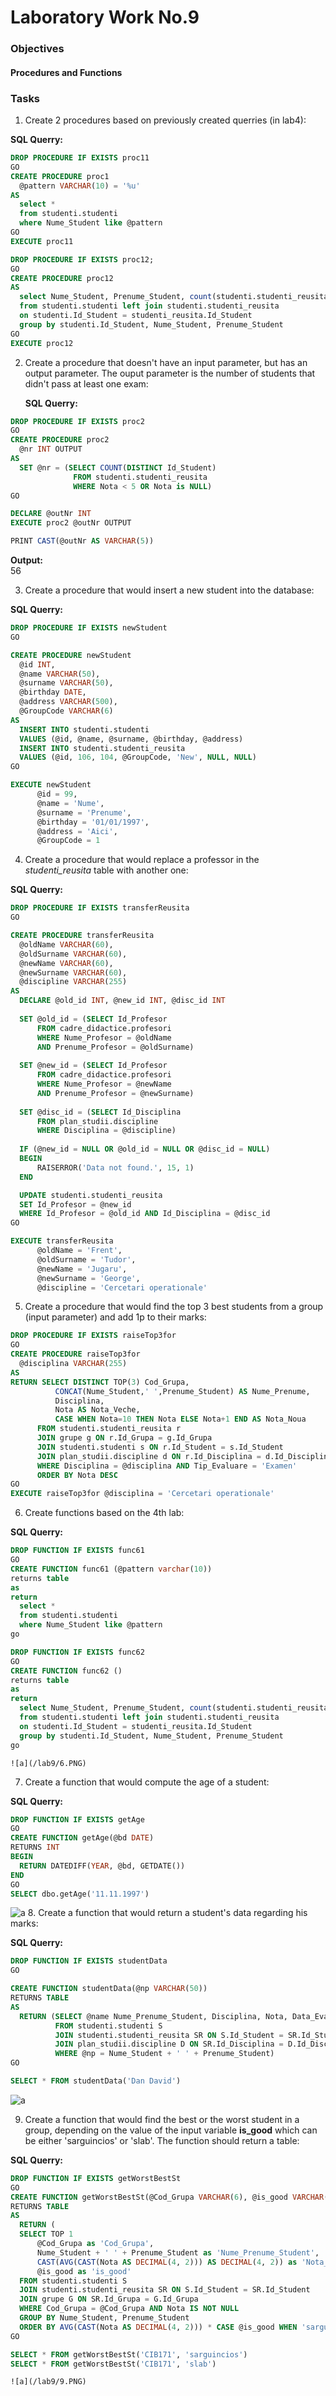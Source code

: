 # Laboratory Work No.9


### Objectives

#### Procedures and Functions

### Tasks

1. Create 2 procedures based on previously created querries (in lab4):

  __SQL Querry:__
  
  ```sql
DROP PROCEDURE IF EXISTS proc11
GO
CREATE PROCEDURE proc1
	@pattern VARCHAR(10) = '%u'
AS
	select * 
	from studenti.studenti 
	where Nume_Student like @pattern
GO
EXECUTE proc11

DROP PROCEDURE IF EXISTS proc12;
GO
CREATE PROCEDURE proc12
AS
	select Nume_Student, Prenume_Student, count(studenti.studenti_reusita.Id_Student) as nrOfMarks
	from studenti.studenti left join studenti.studenti_reusita 
	on studenti.Id_Student = studenti_reusita.Id_Student
	group by studenti.Id_Student, Nume_Student, Prenume_Student
GO
EXECUTE proc12
  ```

2. Create a procedure that doesn't have an input parameter, but has an output parameter. The ouput parameter is the number of students that didn't pass at least one exam:

    __SQL Querry:__
  
  ```sql
DROP PROCEDURE IF EXISTS proc2
GO
CREATE PROCEDURE proc2
	@nr INT OUTPUT
AS
	SET @nr = (SELECT COUNT(DISTINCT Id_Student)
				FROM studenti.studenti_reusita
				WHERE Nota < 5 OR Nota is NULL)
GO

DECLARE @outNr INT
EXECUTE proc2 @outNr OUTPUT

PRINT CAST(@outNr AS VARCHAR(5))
  ```
  
  __Output:__   
  56


3. Create a procedure that would insert a new student into the database:

  __SQL Querry:__

  ```sql
DROP PROCEDURE IF EXISTS newStudent
GO

CREATE PROCEDURE newStudent
	@id INT,
	@name VARCHAR(50),
	@surname VARCHAR(50),
	@birthday DATE,
	@address VARCHAR(500),
	@GroupCode VARCHAR(6)
AS
	INSERT INTO studenti.studenti
	VALUES (@id, @name, @surname, @birthday, @address)
	INSERT INTO studenti.studenti_reusita
	VALUES (@id, 106, 104, @GroupCode, 'New', NULL, NULL)
GO

EXECUTE newStudent
		@id = 99,
		@name = 'Nume',
		@surname = 'Prenume',
		@birthday = '01/01/1997',
		@address = 'Aici',
		@GroupCode = 1
  ```
  
4. Create a procedure that would replace a professor in the _studenti_reusita_ table with another one:

  __SQL Querry:__
  
  ```sql
DROP PROCEDURE IF EXISTS transferReusita
GO

CREATE PROCEDURE transferReusita
	@oldName VARCHAR(60),
	@oldSurname VARCHAR(60),
	@newName VARCHAR(60),
	@newSurname VARCHAR(60),
	@discipline VARCHAR(255)
AS
	DECLARE @old_id INT, @new_id INT, @disc_id INT
	
	SET @old_id = (SELECT Id_Profesor
		FROM cadre_didactice.profesori
		WHERE Nume_Profesor = @oldName
		AND Prenume_Profesor = @oldSurname)
	
	SET @new_id = (SELECT Id_Profesor
		FROM cadre_didactice.profesori
		WHERE Nume_Profesor = @newName
		AND Prenume_Profesor = @newSurname)
	
	SET @disc_id = (SELECT Id_Disciplina
		FROM plan_studii.discipline
		WHERE Disciplina = @discipline)
	
	IF (@new_id = NULL OR @old_id = NULL OR @disc_id = NULL)
	BEGIN
		RAISERROR('Data not found.', 15, 1)
	END

	UPDATE studenti.studenti_reusita
	SET Id_Profesor = @new_id
	WHERE Id_Profesor = @old_id AND Id_Disciplina = @disc_id
GO

EXECUTE transferReusita
		@oldName = 'Frent',
		@oldSurname = 'Tudor',
		@newName = 'Jugaru',
		@newSurname = 'George',
		@discipline = 'Cercetari operationale'
  ```
  
  
5. Create a procedure that would find the top 3 best students from a group (input parameter) and add 1p to their marks:

  ```sql
DROP PROCEDURE IF EXISTS raiseTop3for
GO
CREATE PROCEDURE raiseTop3for
	@disciplina VARCHAR(255)
AS
RETURN SELECT DISTINCT TOP(3) Cod_Grupa,
			CONCAT(Nume_Student,' ',Prenume_Student) AS Nume_Prenume,
			Disciplina,
			Nota AS Nota_Veche,
			CASE WHEN Nota=10 THEN Nota ELSE Nota+1 END AS Nota_Noua
		FROM studenti.studenti_reusita r
		JOIN grupe g ON r.Id_Grupa = g.Id_Grupa
		JOIN studenti.studenti s ON r.Id_Student = s.Id_Student
		JOIN plan_studii.discipline d ON r.Id_Disciplina = d.Id_Disciplina
		WHERE Disciplina = @disciplina AND Tip_Evaluare = 'Examen'
		ORDER BY Nota DESC
GO
EXECUTE raiseTop3for @disciplina = 'Cercetari operationale'
  ```

6. Create functions based on the 4th lab:

  __SQL Querry:__

  ```sql
DROP FUNCTION IF EXISTS func61 
GO 
CREATE FUNCTION func61 (@pattern varchar(10)) 
returns table
as
return
	select * 
	from studenti.studenti 
	where Nume_Student like @pattern
go

DROP FUNCTION IF EXISTS func62
GO 
CREATE FUNCTION func62 () 
returns table
as
return
	select Nume_Student, Prenume_Student, count(studenti.studenti_reusita.Id_Student) as nrOfMarks
	from studenti.studenti left join studenti.studenti_reusita 
	on studenti.Id_Student = studenti_reusita.Id_Student
	group by studenti.Id_Student, Nume_Student, Prenume_Student
go

  ```
    ![a](/lab9/6.PNG)
  
7. Create a function that would compute the age of a student:

  __SQL Querry:__

  ```sql
DROP FUNCTION IF EXISTS getAge
GO
CREATE FUNCTION getAge(@bd DATE)
RETURNS INT
BEGIN
	RETURN DATEDIFF(YEAR, @bd, GETDATE())
END
GO
SELECT dbo.getAge('11.11.1997')
  ```
  ![a](/lab9/7.PNG)
8. Create a function that would return a student's data regarding his marks:


  __SQL Querry:__

  ```sql
DROP FUNCTION IF EXISTS studentData
GO

CREATE FUNCTION studentData(@np VARCHAR(50))
RETURNS TABLE
AS
	RETURN (SELECT @name Nume_Prenume_Student, Disciplina, Nota, Data_Evaluare
			FROM studenti.studenti S
			JOIN studenti.studenti_reusita SR ON S.Id_Student = SR.Id_Student
			JOIN plan_studii.discipline D ON SR.Id_Disciplina = D.Id_Disciplina
			WHERE @np = Nume_Student + ' ' + Prenume_Student)
GO

SELECT * FROM studentData('Dan David')
  ```
  ![a](/lab9/8.PNG)

9. Create a function that would find the best or the worst student in a group, depending on the value of the input variable __is_good__ which can be either 'sarguincios' or 'slab'. The function should return a table:


  
  __SQL Querry:__

  ```sql
DROP FUNCTION IF EXISTS getWorstBestSt
GO
CREATE FUNCTION getWorstBestSt(@Cod_Grupa VARCHAR(6), @is_good VARCHAR(20))
RETURNS TABLE
AS
	RETURN (
	SELECT TOP 1 
		@Cod_Grupa as 'Cod_Grupa',
		Nume_Student + ' ' + Prenume_Student as 'Nume_Prenume_Student',
		CAST(AVG(CAST(Nota AS DECIMAL(4, 2))) AS DECIMAL(4, 2)) as 'Nota_Medie',
		@is_good as 'is_good'
	FROM studenti.studenti S
	JOIN studenti.studenti_reusita SR ON S.Id_Student = SR.Id_Student
	JOIN grupe G ON SR.Id_Grupa = G.Id_Grupa
	WHERE Cod_Grupa = @Cod_Grupa AND Nota IS NOT NULL
	GROUP BY Nume_Student, Prenume_Student
	ORDER BY AVG(CAST(Nota AS DECIMAL(4, 2))) * CASE @is_good WHEN 'sarguincios' THEN -1 WHEN 'slab' THEN 1 END)
GO

SELECT * FROM getWorstBestSt('CIB171', 'sarguincios')
SELECT * FROM getWorstBestSt('CIB171', 'slab')

  ```
  
    ![a](/lab9/9.PNG)
